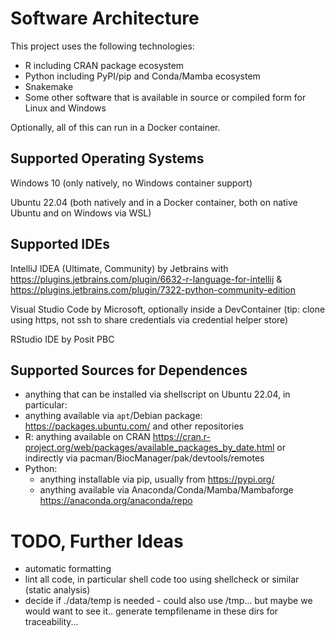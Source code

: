 

# Software Architecture

This project uses the following technologies:

* R including CRAN package ecosystem
* Python including PyPI/pip and Conda/Mamba ecosystem
* Snakemake
* Some other software that is available in source or compiled form for Linux and Windows

Optionally, all of this can run in a Docker container.

## Supported Operating Systems
Windows 10 (only natively, no Windows container support)

Ubuntu 22.04 (both natively and in a Docker container, both on native Ubuntu and on Windows via WSL)


## Supported IDEs
IntelliJ IDEA (Ultimate, Community) by Jetbrains with https://plugins.jetbrains.com/plugin/6632-r-language-for-intellij & https://plugins.jetbrains.com/plugin/7322-python-community-edition

Visual Studio Code by Microsoft, optionally inside a DevContainer (tip: clone using https, not ssh to share credentials via credential helper store)

RStudio IDE by Posit PBC

## Supported Sources for Dependences
* anything that can be installed via shellscript on Ubuntu 22.04, in particular:
* anything available via `apt`/Debian package: https://packages.ubuntu.com/ and other repositories
* R: anything available on CRAN https://cran.r-project.org/web/packages/available_packages_by_date.html or indirectly via pacman/BiocManager/pak/devtools/remotes
* Python:
    * anything installable via pip, usually from https://pypi.org/
    * anything available via Anaconda/Conda/Mamba/Mambaforge https://anaconda.org/anaconda/repo

# TODO, Further Ideas
* automatic formatting
* lint all code, in particular shell code too using shellcheck or similar (static analysis)
* decide if ./data/temp is needed - could also use /tmp... but maybe we would want to see it.. generate tempfilename in these dirs for traceability...